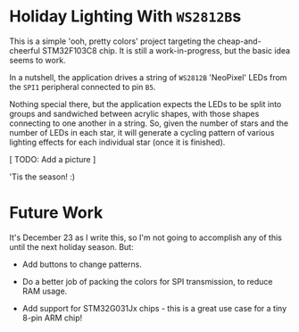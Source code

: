 # Holiday Lighting With `WS2812B`s

This is a simple 'ooh, pretty colors' project targeting the cheap-and-cheerful STM32F103C8 chip. It is still a work-in-progress, but the basic idea seems to work.

In a nutshell, the application drives a string of `WS2812B` 'NeoPixel' LEDs from the `SPI1` peripheral connected to pin `B5`.

Nothing special there, but the application expects the LEDs to be split into groups and sandwiched between acrylic shapes, with those shapes connecting to one another in a string. So, given the number of stars and the number of LEDs in each star, it will generate a cycling pattern of various lighting effects for each individual star (once it is finished).

[ TODO: Add a picture ]

'Tis the season! :)

# Future Work

It's December 23 as I write this, so I'm not going to accomplish any of this until the next holiday season. But:

* Add buttons to change patterns.

* Do a better job of packing the colors for SPI transmission, to reduce RAM usage.

* Add support for STM32G031Jx chips - this is a great use case for a tiny 8-pin ARM chip!

